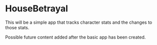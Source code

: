 # HouseBetrayal
This will be a simple app that tracks character stats and the changes to those stats.

Possible future content added after the basic app has been created. 
